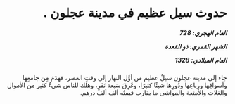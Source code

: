 <h1 dir="rtl">حدوث سيل عظيم في مدينة عجلون .</h1>

<h5 dir="rtl">العام الهجري:  728

الشهر القمري: ذو القعدة

العام الميلادي: 1328</h5>

<p dir="rtl">جاء إلى مدينة عجلون سيلٌ عظيم من أوَّل النهار إلى وقتِ العصر، فهدَمَ مِن جامعِها وأسواقِها ورِباعِها ودُورِها شيئًا كثيرًا، وغَرِقَ سَبعة نَفَرٍ، وهلك للناس شيءٌ كثير من الأموال والغلات والأمتعة والمواشي ما يقارب قيمتُه ألف ألف درهم.</p></br>
